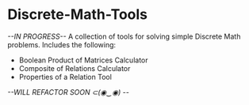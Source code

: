 # Discrete-Math-Tools
*--IN PROGRESS--*
A collection of tools for solving simple Discrete Math problems.
Includes the following:
  - Boolean Product of Matrices Calculator
  - Composite of Relations Calculator
  - Properties of a Relation Tool



*--WILL REFACTOR SOON ⊂(◉‿◉) --*
